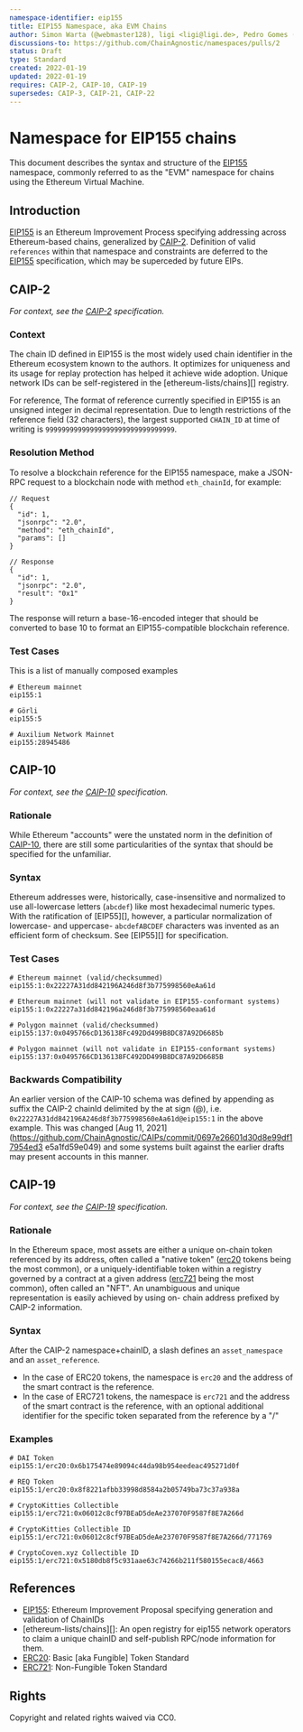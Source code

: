 ```yaml
---
namespace-identifier: eip155
title: EIP155 Namespace, aka EVM Chains
author: Simon Warta (@webmaster128), ligi <ligi@ligi.de>, Pedro Gomes (@pedrouid), Antoine Herzog (@antoineherzog), Pedro Gomes (@pedrouid), Joel Thorstensson (@oed)
discussions-to: https://github.com/ChainAgnostic/namespaces/pulls/2
status: Draft
type: Standard
created: 2022-01-19
updated: 2022-01-19
requires: CAIP-2, CAIP-10, CAIP-19
supersedes: CAIP-3, CAIP-21, CAIP-22
---
```


# Namespace for EIP155 chains

This document describes the syntax and structure of the [EIP155][] namespace,
commonly referred to as the "EVM" namespace for chains using the Ethereum
Virtual Machine. 

## Introduction

[EIP155][] is an Ethereum Improvement Process specifying addressing across
Ethereum-based chains, generalized by [CAIP-2][]. Definition of valid
`references` within that namespace and constraints are deferred to the
[EIP155][] specification, which may be superceded by future EIPs.

## CAIP-2

*For context, see the [CAIP-2][] specification.*

### Context

The chain ID defined in EIP155 is the most widely used chain identifier in the
Ethereum ecosystem known to the authors. It optimizes for uniqueness and its
usage for replay protection has helped it achieve wide adoption. Unique network
IDs can be self-registered in the [ethereum-lists/chains][] registry.

For reference, The format of reference currently specified in EIP155 is an
unsigned integer in decimal representation. Due to length restrictions of the
reference field (32 characters), the largest supported `CHAIN_ID` at time of
writing is `99999999999999999999999999999999`.

### Resolution Method

To resolve a blockchain reference for the EIP155 namespace, make a JSON-RPC
request to a blockchain node with method `eth_chainId`, for example:

```
// Request
{
  "id": 1,
  "jsonrpc": "2.0",
  "method": "eth_chainId",
  "params": []
}

// Response
{
  "id": 1,
  "jsonrpc": "2.0",
  "result": "0x1"
}
```

The response will return a base-16-encoded integer that should be converted to
base 10 to format an EIP155-compatible blockchain reference.

### Test Cases

This is a list of manually composed examples

```
# Ethereum mainnet
eip155:1

# Görli
eip155:5

# Auxilium Network Mainnet
eip155:28945486
```

## CAIP-10

*For context, see the [CAIP-10][] specification.*

### Rationale

While Ethereum "accounts" were the unstated norm in the definition of
[CAIP-10][], there are still some particularities of the syntax that should be
specified for the unfamiliar.  

### Syntax

Ethereum addresses were, historically, case-insensitive and normalized to use
all-lowercase letters (`abcdef`) like most hexadecimal numeric types.  With the
ratification of [EIP55][], however, a particular normalization of lowercase- and
uppercase- `abcdefABCDEF` characters was invented as an efficient form of
checksum. See [EIP55][] for specification.

### Test Cases

```
# Ethereum mainnet (valid/checksummed)
eip155:1:0x22227A31dd842196A246d8f3b775998560eAa61d

# Ethereum mainnet (will not validate in EIP155-conformant systems)
eip155:1:0x22227a31dd842196a246d8f3b775998560eaa61d

# Polygon mainnet (valid/checksummed)
eip155:137:0x0495766cD136138Fc492Dd499B8DC87A92D6685b

# Polygon mainnet (will not validate in EIP155-conformant systems)
eip155:137:0x0495766CD136138FC492DD499B8DC87A92D6685B

```

### Backwards Compatibility

An earlier version of the CAIP-10 schema was defined by appending as suffix the
CAIP-2 chainId delimited by the at sign (@), i.e.
`0x22227A31dd842196A246d8f3b775998560eAa61d@eip155:1` in the above example. This
was changed [Aug 11,
2021](https://github.com/ChainAgnostic/CAIPs/commit/0697e26601d30d8e99df17954ed3
e5a1fd59e049) and some systems built against the earlier drafts may present
accounts in this manner.

## CAIP-19

*For context, see the [CAIP-19][] specification.*

### Rationale 

In the Ethereum space, most assets are either a unique on-chain token referenced
by its address, often called a "native token" ([erc20][] tokens being the most
common), or a uniquely-identifiable token within a registry governed by a
contract at a given address ([erc721][] being the most common), often called an
"NFT". An unambiguous and unique representation is easily achieved by using on-
chain address prefixed by CAIP-2 information.

### Syntax

After the CAIP-2 namespace+chainID, a slash defines an `asset_namespace` and an `asset_reference`. 
- In the case of ERC20 tokens, the namespace is `erc20` and the address of the
  smart contract is the reference. 
- In the case of ERC721 tokens, the namespace is `erc721` and the address of the
  smart contract is the reference, with an optional additional identifier for
  the specific token separated from the reference by a "/"

### Examples

```
# DAI Token
eip155:1/erc20:0x6b175474e89094c44da98b954eedeac495271d0f

# REQ Token
eip155:1/erc20:0x8f8221afbb33998d8584a2b05749ba73c37a938a

# CryptoKitties Collectible
eip155:1/erc721:0x06012c8cf97BEaD5deAe237070F9587f8E7A266d

# CryptoKitties Collectible ID
eip155:1/erc721:0x06012c8cf97BEaD5deAe237070F9587f8E7A266d/771769

# CryptoCoven.xyz Collectible ID
eip155:1/erc721:0x5180db8f5c931aae63c74266b211f580155ecac8/4663
```

## References

- [EIP155][]: Ethereum Improvement Proposal specifying generation and validation of ChainIDs
- [ethereum-lists/chains][]: An open registry for eip155 network operators to claim a
      unique chainID and self-publish RPC/node information for them.
- [ERC20][]: Basic [aka Fungible] Token Standard
- [ERC721][]: Non-Fungible Token Standard

[Chainid.network]: https://github.com/ethereum-lists/chains
[CAIP-2]: https://github.com/ChainAgnostic/CAIPs/blob/master/CAIPs/caip-2.md
[CAIP-10]: https://github.com/ChainAgnostic/CAIPs/blob/master/CAIPs/caip-10.md
[CAIP-19]: https://github.com/ChainAgnostic/CAIPs/blob/master/CAIPs/caip-19.md
[CAIP-21]: https://github.com/ChainAgnostic/CAIPs/blob/master/CAIPs/caip-21.md
[CAIP-22]: https://github.com/ChainAgnostic/CAIPs/blob/master/CAIPs/caip-22.md
[EIP155]: https://eips.ethereum.org/EIPS/eip-155
[ERC20]: https://eips.ethereum.org/EIPS/eip-20
[ERC721]: https://eips.ethereum.org/EIPS/eip-721


## Rights

Copyright and related rights waived via CC0.
